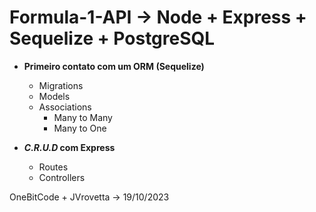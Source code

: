 # Formula-1-API -> Node + Express + Sequelize + PostgreSQL

- **Primeiro contato com um ORM (Sequelize)**
  - Migrations
  - Models
  - Associations
    - Many to Many
    - Many to One
&nbsp;

- ***C.R.U.D* com Express**
  - Routes
  - Controllers
&nbsp;

OneBitCode + JVrovetta -> 19/10/2023